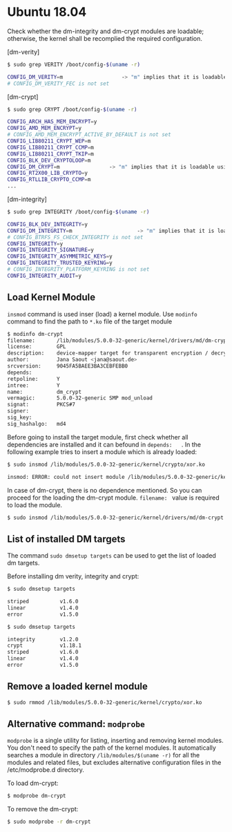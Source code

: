 # Ubuntu 18.04

Check whether the dm-integrity and dm-crypt modules are loadable; otherwise, the kernel shall be recomplied the required configuration.

[dm-verity]

```bash
$ sudo grep VERITY /boot/config-$(uname -r)

CONFIG_DM_VERITY=m                   -> "m" implies that it is loadable using `insmod`
# CONFIG_DM_VERITY_FEC is not set
```

[dm-crypt]

```bash
$ sudo grep CRYPT /boot/config-$(uname -r)

CONFIG_ARCH_HAS_MEM_ENCRYPT=y
CONFIG_AMD_MEM_ENCRYPT=y
# CONFIG_AMD_MEM_ENCRYPT_ACTIVE_BY_DEFAULT is not set
CONFIG_LIB80211_CRYPT_WEP=m
CONFIG_LIB80211_CRYPT_CCMP=m
CONFIG_LIB80211_CRYPT_TKIP=m
CONFIG_BLK_DEV_CRYPTOLOOP=m
CONFIG_DM_CRYPT=m                -> "m" implies that it is loadable using `insmod`
CONFIG_RT2X00_LIB_CRYPTO=y
CONFIG_RTLLIB_CRYPTO_CCMP=m
...
```

[dm-integrity]

```bash
$ sudo grep INTEGRITY /boot/config-$(uname -r)

CONFIG_BLK_DEV_INTEGRITY=y
CONFIG_DM_INTEGRITY=m                     -> "m" implies that it is loadable using `insmod`
# CONFIG_BTRFS_FS_CHECK_INTEGRITY is not set
CONFIG_INTEGRITY=y
CONFIG_INTEGRITY_SIGNATURE=y
CONFIG_INTEGRITY_ASYMMETRIC_KEYS=y
CONFIG_INTEGRITY_TRUSTED_KEYRING=y
# CONFIG_INTEGRITY_PLATFORM_KEYRING is not set
CONFIG_INTEGRITY_AUDIT=y
```

## Load Kernel Module

`insmod` command is used inser (load) a kernel module. 
Use `modinfo` command to find the path to `*.ko` file of the target module

```bash
$ modinfo dm-crypt
filename:       /lib/modules/5.0.0-32-generic/kernel/drivers/md/dm-crypt.ko
license:        GPL
description:    device-mapper target for transparent encryption / decryption
author:         Jana Saout <jana@saout.de>
srcversion:     9045FA5BAEE3BA3CEBFEBB0
depends:        
retpoline:      Y
intree:         Y
name:           dm_crypt
vermagic:       5.0.0-32-generic SMP mod_unload 
signat:         PKCS#7
signer:         
sig_key:        
sig_hashalgo:   md4
```
Before going to install the target module, first check whether all dependencies are installed and it can befound 
in `depends:   `. In the following example tries to insert a module which is already loaded:

```bash
$ sudo insmod /lib/modules/5.0.0-32-generic/kernel/crypto/xor.ko 

insmod: ERROR: could not insert module /lib/modules/5.0.0-32-generic/kernel/crypto/xor.ko: File exists
```

In case of dm-crypt, there is no dependence mentioned. So you can proceed for the loading the dm-crypt module. `filename: ` value is required to load the module.

```bash
$ sudo insmod /lib/modules/5.0.0-32-generic/kernel/drivers/md/dm-crypt.ko
```

## List of installed DM targets

The command `sudo dmsetup targets` can be used to get the list of loaded dm targets.

Before installing dm verity, integrity and crypt:

```bash
$ sudo dmsetup targets

striped          v1.6.0
linear           v1.4.0
error            v1.5.0
```

```bash
$ sudo dmsetup targets

integrity        v1.2.0
crypt            v1.18.1
striped          v1.6.0
linear           v1.4.0
error            v1.5.0
```
## Remove a loaded kernel module

```bash
$ sudo rmmod /lib/modules/5.0.0-32-generic/kernel/crypto/xor.ko 
```

## Alternative command: `modprobe`

`modprobe` is a single utility for listing, inserting and removing kernel modules. You don't need to specify the path of the kernel modules. It automatically searches a module in directory `/lib/modules/$(uname -r)` for all the modules and related files, but excludes alternative configuration files in the /etc/modprobe.d directory.

To load dm-crypt:

```bash
$ modprobe dm-crypt
```
To remove the dm-crypt:

```bash
$ sudo modprobe -r dm-crypt
```


